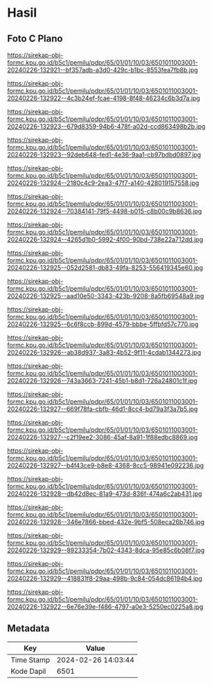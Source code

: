 # Hasil

## Foto C Plano

https://sirekap-obj-formc.kpu.go.id/b5c1/pemilu/pdpr/65/01/01/10/03/6501011003001-20240226-132921--bf357adb-a3d0-429c-b1bc-8553fea7fb8b.jpg

https://sirekap-obj-formc.kpu.go.id/b5c1/pemilu/pdpr/65/01/01/10/03/6501011003001-20240226-132922--4c3b24ef-fcae-4198-8f48-46234c6b3d7a.jpg

https://sirekap-obj-formc.kpu.go.id/b5c1/pemilu/pdpr/65/01/01/10/03/6501011003001-20240226-132923--679d8359-94b6-478f-a02d-ccd863498b2b.jpg

https://sirekap-obj-formc.kpu.go.id/b5c1/pemilu/pdpr/65/01/01/10/03/6501011003001-20240226-132923--92deb648-fed1-4e36-9aa1-cb97bdbd0897.jpg

https://sirekap-obj-formc.kpu.go.id/b5c1/pemilu/pdpr/65/01/01/10/03/6501011003001-20240226-132924--2180c4c9-2ea3-47f7-a140-428019157558.jpg

https://sirekap-obj-formc.kpu.go.id/b5c1/pemilu/pdpr/65/01/01/10/03/6501011003001-20240226-132924--70384141-79f5-4498-b015-c8b00c9b8636.jpg

https://sirekap-obj-formc.kpu.go.id/b5c1/pemilu/pdpr/65/01/01/10/03/6501011003001-20240226-132924--4265d1b0-5992-4f00-90bd-738e22a712dd.jpg

https://sirekap-obj-formc.kpu.go.id/b5c1/pemilu/pdpr/65/01/01/10/03/6501011003001-20240226-132925--052d2581-db83-49fa-8253-556419345e60.jpg

https://sirekap-obj-formc.kpu.go.id/b5c1/pemilu/pdpr/65/01/01/10/03/6501011003001-20240226-132925--aad10e50-3343-423b-9208-8a5fb69548a9.jpg

https://sirekap-obj-formc.kpu.go.id/b5c1/pemilu/pdpr/65/01/01/10/03/6501011003001-20240226-132925--6c6f8ccb-899d-4579-bbbe-5ffbfd57c770.jpg

https://sirekap-obj-formc.kpu.go.id/b5c1/pemilu/pdpr/65/01/01/10/03/6501011003001-20240226-132926--ab38d937-3a83-4b52-9f11-4cdab1344273.jpg

https://sirekap-obj-formc.kpu.go.id/b5c1/pemilu/pdpr/65/01/01/10/03/6501011003001-20240226-132926--743a3663-7241-45b1-b8d1-726a24801c1f.jpg

https://sirekap-obj-formc.kpu.go.id/b5c1/pemilu/pdpr/65/01/01/10/03/6501011003001-20240226-132927--669f78fa-cbfb-46d1-8cc4-bd79a3f3a7b5.jpg

https://sirekap-obj-formc.kpu.go.id/b5c1/pemilu/pdpr/65/01/01/10/03/6501011003001-20240226-132927--c2f19ee2-3086-45af-8a91-1f88edbc8869.jpg

https://sirekap-obj-formc.kpu.go.id/b5c1/pemilu/pdpr/65/01/01/10/03/6501011003001-20240226-132927--b4f43ce9-b8e8-4368-8cc5-98941e092236.jpg

https://sirekap-obj-formc.kpu.go.id/b5c1/pemilu/pdpr/65/01/01/10/03/6501011003001-20240226-132928--db42d8ec-81a9-473d-836f-474a6c2ab431.jpg

https://sirekap-obj-formc.kpu.go.id/b5c1/pemilu/pdpr/65/01/01/10/03/6501011003001-20240226-132928--346e7866-bbed-432e-9bf5-508eca26b746.jpg

https://sirekap-obj-formc.kpu.go.id/b5c1/pemilu/pdpr/65/01/01/10/03/6501011003001-20240226-132929--89233354-7b02-4343-8dca-95e85c6b08f7.jpg

https://sirekap-obj-formc.kpu.go.id/b5c1/pemilu/pdpr/65/01/01/10/03/6501011003001-20240226-132929--418831f8-29aa-498b-9c84-054dc86194b4.jpg

https://sirekap-obj-formc.kpu.go.id/b5c1/pemilu/pdpr/65/01/01/10/03/6501011003001-20240226-132922--6e76e39e-f486-4797-a0e3-5250ec0225a8.jpg


## Metadata

| Key        | Value               |
| ---------- | ------------------- |
| Time Stamp | 2024-02-26 14:03:44 |
| Kode Dapil | 6501                |




